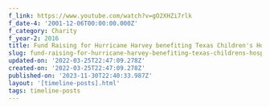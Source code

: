 ```yaml
---
f_link: https://www.youtube.com/watch?v=gO2XHZi7rlk
f_date-4: '2001-12-06T00:00:00.000Z'
f_category: Charity
f_year-2: 2016
title: Fund Raising for Hurricane Harvey benefiting Texas Children's Hospital
slug: fund-raising-for-hurricane-harvey-benefiting-texas-childrens-hospital
updated-on: '2022-03-25T22:47:09.278Z'
created-on: '2022-03-25T22:47:09.278Z'
published-on: '2023-11-30T22:40:33.987Z'
layout: '[timeline-posts].html'
tags: timeline-posts
---
```



